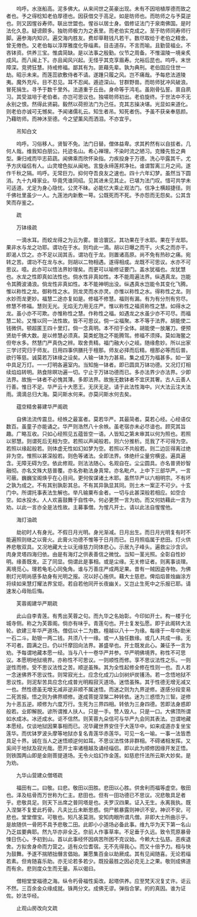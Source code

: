 <!-- { "loadSidebar": true } -->
　　呜呼。水涨船高。泥多佛大。从来间世之英豪出现。未有不因培植厚德而致之者也。予之得稔知老伯厚德也。因获借交于高足。如是昉师也。而昉师之与予莫逆也。则又因惺谷寿师。联出世盟也。惺谷以居士身。倡修证法门于泉南佛国。是时法化久息。疑谤颇多。独昉师极力为之表里。而老伯实克成之。至于昉师同寿师行脚。遍参海内知识。遍交海内胜友。费却草鞋钱凡若干。数尽取给于老伯之精舍。曾无倦色。又老伯每以淳厚雅度化导缁素。目击道存。不言而喻。且勤营福业。不吝钵资。供养三宝。惟虞简缺。是以法事之殷勤。仪节之周备。不惟温陵一境亲炙成风。而八闽上下。亦且闻风兴起。无怪乎其克享眉寿。允裕后昆也。呜呼。末世障深。竞骋狂慧。持戒修福。鄙其有为。匪藉先辈。孰为典刑。老伯固应住世一劫。昭示未来。而莲蕊欲敷侍者不请。遂踵只履之风。岂不痛哉。予每悲法道陵夷。魔外充斥。目不忍见。耳不忍闻。遁迹深山。甘群野兽。而昉师犹冲风破浪。冒死捐生。寻予于数千里外。法道重于丘岳。身命等于鸿毛。虽刚骨弘誓。禀自夙习。其受滋培于老伯者。亦岂可思议也。独嗟昉师初出。老伯旋终。于世法中不无永别之恨。然得此贤嗣。毅然以荷担法门为己任。克其志操决堪。光显如来道化。则老伯亦诚可无憾矣。予闻诸儒礼云。知生者吊。知死者伤。予虽不获亲奉慈颜。乃藉昉师。而神沐至德。今之望薰风而洒泪。不亦宜乎。

　　吊知白文

　　呜呼。习俗移人。贤智不免。法门日替。僧体益卑。求其矜然有以自拔者。几何人哉。维我知白朋公。托迹名山。希心禅理。不染时流之陋习。克臻先哲之典型。秉归戒而毕志茹蔬。闻佛乘而欣怀染指。力疾投身于万德。洗心毕露其千。尤予方庆缁侣有人。山灵增色拟从闽地。言旋永缔莲邦净社。谁谓暂离三月之间。遂作千秋之隔。呜呼。无常巨力。抑何夺吾良友之速也。四十六年幻梦。虽然当下圆消。九十九峰家业。毕竟凭谁同绍。见其进未见其止。已堪为法门叹。惜可共学未可适道。尤足为身心隐忧。公灵不昧。必能忆大乘止观法门。信净土横超捷径。则千佛社里虽少一人。九莲池内新敷一萼。公既死而不死。予亦怨而无怨矣。公其含笑而存鉴之。

　　疏

　　万钵缘疏

　　一滴水耳。而蛟龙得之为云为雾。普洽寰区。其功果在于水耶。果在于龙耶。果非水与龙之功耶。谓功在于水。则均此一滴。胡以日曝之而干。火炙之而亦干。即渴人饮之。亦不足以润其舌。谓功在于龙。则置诸高原。尚不免有热砂之痛。宛转之苦。谓功不在龙与水。则胡以二物相遇。遂得相成。龙既不可思议。水亦不可思议。噫。此亦可以悟法界妙理矣。而更可以喻修证要门。盖水犹福也。龙犹慧也。水龙之性即真如法性也。倘水性非真如性。本不能周遍法界。纵遇真龙。岂能令其腾波涌浪。倘龙性非真如性。本不能神明出没。纵遇真水岂能令其变化飞腾。惟以称性之龙。御称性之水。则龙灵而水亦灵。亦惟以称性之水。得称性之龙。则水妙而龙更妙。福慧二途亦复如是。修福不修慧。福则有漏。有为有分剂有穷尽。修慧不修福。慧则无光。无焰无力用无庄严。惟以称性之福资称性之慧。如得水之龙。虽小亦不可欺。亦惟称性之慧。作称性之福。如遇龙之水虽少亦不可尽。而福慧二轮。又惟以同一法性故。皆不可思议。倘一尘福聚。本不等于法界。胡能使二钱微供。顿超匿王四十里灯。倘一念真明。本不彻于全体。胡能使一放屠刀。便预贤劫千佛大数。是以修慧必须真。莫类蛇虺之不能腾驾。修福不须择。莫如海鳖之但夸水多。然慧门严真伪之辨。取舍贵精。福门融大小之岐。随缘愈妙。所以出家三学讨究归于师友。日用四事供膳托于檀那。师友必择而后精。檀那必等而后普。欲行等慈。诚莫若万钵缘之设矣。人输一钵为力甚易。集之成万为福甚多。如一室中具足万灯。一一灯明各遍室内。当知施一钵者。即已圆具万钵功德。又况灯灯相续焰焰转明。熟食除暝功遍一切。宁止于万钵功德而已。多亦法界少亦法界。少即法界。故施一钵者不必愧其薄。多即法界。故施无数钵者不宜厌其奢。古人云善人行善。惟日不足。华严云十大愿王。无厌无足。请于此法性海中。兴大法云注大法雨。滴滴总归大海。莫问斯水何来。亦莫问斯水何去矣。

　　蕴空精舍募建华严阁疏

　　自佛法流传震旦。经帙之最富者。莫若华严。其最简者。莫若心经。心经语仅数百。虽童子亦能诵之。华严则浩然八十余帙。虽老宿亦未必尽谙也。顾究其旨趣。广略互收。只如心经照见五蕴皆空一语。人皆知之第未审其以何为照也。若照以邪慧。则谓死后无相为空。若照以声闻般若。则六分推析。觅我了不可得为空。若照以缘起般若。则体虚无性如幻如梦为空。若照以不共般若。则二边叵得离过绝非为空。惟照以甚深般若。则色等诸法。全即法界。体绝纤尘量穷横竖。遍具遍含。无障无碍为空。依此修观。则法法随心。名观自在。尘尘圆具。亦名普贤妙智融彻。亦名文殊大慈普覆。亦名弥勒法身真常。亦名毗卢。上中下三部华严。一言可蔽。巍巍宝阁焕乎在心目间。更何俟谋诸土木耶。虽然华严以六相明宗。不有坏之孰为成之。不有其别孰彰其总。不有其异孰显其同。则土木一案正不可少。十玄门中。所谓托事表法生解也。举凡输粟布金者。一切与此甚深般若相应。如空合空。如水投水。人人欢喜鼓舞于自性中。何必更赘一言为劝。而又何妨藉此一言为劝。以此一言亦全是法性故。主募事僧。为惺凡开士。请以此法自惺惺他。

　　海灯油疏

　　劫初时人有身光。不假日月光明。身光渐减。日月出生。而日月光明复有时不能遍照则继之以膏火。此膏火功德不惟等于日月而已。日月照临属于悲田。灯火供养悲敬双具。又况地藏大士以无缘慈力同体悲心。示居九子峰头。遍救尘沙含识。肉身灵塔四海归依。由是有海灯之供表善信之微忱。当知一茎光照。全彰自性妙明。缘善既发。正了同显。倘谓此是事相。或是尘缘。无关修证者。则离事谈理。离境觅心。理若龟毛心同兔角。谁与万善庄严成两足果。昔有一贼因盗寺物。为佛剔灯光明尚感多劫身有光明之报。况以好心施供。藉大士慈悲。俾焰焰普烛幽涂方将续如来慧灯耀法界宝炬。若自若他同开长夜幽关。又岂止生死中之乐报已耶。请速发心毋贻后悔。

　　芙蓉阁建华严期疏

　　此山自李青莲。有秀出芙蓉之句。而九华之名始彰。今印如开士。构一楼于化城寺侧。称之为芙蓉阁。倘亦有味乎。青莲句也。开士复发弘愿。即于此阁转大法轮。欲建三年华严道场。僧侣以十二为数。檀越以八十一为缘。每缘于一年中助米一石二斗。助银一两二钱。共须八十一缘。或一人独任数缘。或几人共成一缘。无不可者。圆满之日。仍以忏摩回向法界。甚盛举也。开士既发此心。兼征予一言为劝。予每谓地藏本愿一经。当与八十一卷华严并参。华严明佛境界。称性不可思议。本愿明地狱境界。亦称性不可思议。一则顺性而修。享不思议法性之乐。一则逆性而修。受不思议法性之苦。顺逆虽殊。其为全性起修全修在性则一也。吾人若一念迷佛界不思议性。则常寂光土。应念化成刀山剑树炉炭镬汤。若一念悟地狱不思议性。则泥犁苦具应念化成普光明殿寂灭道场。迷悟虽殊。其于性德无增无减又一也。然性德虽无增无减非逆非顺不属迷悟。而迷之则为九界逆修。遂感分段变易二死苦报。悟之则为佛界顺修。遂成菩提涅槃二种转依。迷为三惑悟为三智。逆修为十恶五逆。顺修为六度万行。生死为三界四相。转依为三身四德。苦即法身惑即般若。业即解脱。谚所谓推人扶人。只是一手。赞人毁人。只是一口。大佛顶所谓如水成冰。冰还成水。讵不信然。则芙蓉九朵信可与华严九会同其表法。岂谓地藏本愿经。仅谈地狱因果事相而已。况华藏世界安住于大莲华中。如来成道亦复坐宝莲华。而优钵罗波头摩等地狱亦复名青莲华赤莲华。可见一名一喻。一事一法皆悉具足十界。诚在当人之迷悟顺逆何如耳。不思议法性体非群相。不碍诸相发挥。又奚间于地狱及寂光哉。愿开士率诸檀越及诵经缁侣。即以此为顺修因缘开发正悟。则铁围两山即是金刚菩提道场。无令火焰幻作金莲。如慈悲忏法所云斯大妙矣。是为劝。

　　九华山营建众僧塔疏

　　福田有二。曰敬。曰悲。敬田以田胜。悲田以心胜。供舍利而福等虚空。敬田也。泽及枯骨而万世称为仁主。悲田也。但有一田功德已不思议。况悲敬具足者乎。悲敬具足。则天下丛席之普同塔是也。夫罗汉四果。证入无生。永离我执。既入涅槃不复爱此朽骨。凡夫比丘未断思惑。倘尸骸暴露则神识不安。神识不安。可悲也。堂堂僧宝。可敬也。矧凡圣莫测。安知肉眼所谓凡僧。非即大士所曲示乎。是故随供一骨罔不具予悲敬二田。此即小小道场必备此事。维九华为天下第一名山乃乏兹要典耶。然九华亦非全乏。奈前人作事草率。不足垂于久远。致令荒原暴骨悚日伤心。予初到山。首以此事经怀因病苦所困不克议始。今赖大士弘慈。恶疾退舍。方拟舍身命而力营之。适有众位耆宿。无不先得我心。而又十倍予力。相与快为鼓舞。予遂不揣陋拙僭言倡始。兼愿集百金以助厥成。其有见闻随喜。无论若缁若素。但肯随喜乐助。亦无论若多若少。既投最胜之因必克无上之果。敬则成佛道而有余。悲则度众生而无量。系以偈曰。

　　僧相堂堂福德之海。纵令朽骨福性奚改。起塔供养。应至梵天况复丈许。讵云不然。三百余金众缘成就。铢两分文。成佛无谬。弹指合掌。的的真因。谁为证佐。妙法华经。

　　止观山房改向文疏

